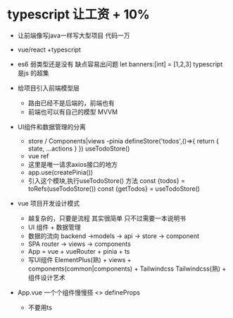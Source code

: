 # typescript 让工资 + 10%
- 让前端像写java一样写大型项目 代码一万
- vue/react +typescript
- es6
   弱类型还是没有 缺点容易出问题
   let banners:[int] = [1,2,3]
   typescript 是js 的超集
- 给项目引入前端模型层
   - 路由已经不是后端的，前端也有
   - 前端也可以有自己的模型 MVVM


- UI组件和数据管理的分离
   - store / Components|views
   -pinia defineStore('todos',()=>{
      return {
         state,
         ...actions
      }
   }) useTodoStore()
   - vue ref 
   - 这里是唯一请求axios接口的地方
   - app.use(createPinia()) 
   - 引入这个模块,执行useTodoStore() 方法
const {todos} = toRefs(useTodoStore())
const {getTodos} = useTodoStore()

- vue 项目开发设计模式
   - 越复杂的，只要是流程 其实很简单 只不过需要一本说明书 
   - UI 组件 + 数据管理
   - 数据的流向
      backend ->models -> api -> store -> component
   - SPA
      router -> views -> components
   - App = vue + vueRouter + pinia + ts 
   - 写UI组件
      ElementPlus(熟) + views + components(common|components) + Tailwindcss 
      Tailwindcss(熟) + 组件设计艺术 

- App.vue 一个个组件慢慢搭 
   <> defineProps
   - 不要用ts 